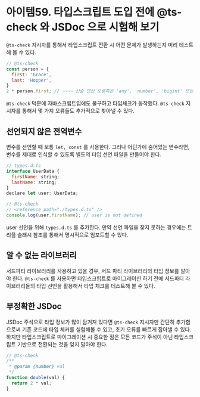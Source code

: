 # 아이템59. 타입스크립트 도입 전에 @ts-check 와 JSDoc 으로 시험해 보기

`@ts-check` 지시자를 통해서 타입스크립트 전환 시 어떤 문제가 발생하는지 미리 테스트해 볼 수 있다.

```jsx
// @ts-check
const person = {
  first: 'Grace',
  last: 'Hopper',
}
2 * person.first; // ~~~~ 산술 연산 오른쪽은 'any', 'number', 'bigint' 또는 열거형 형식이어야 합니다
```

`@ts-check` 덕분에 자바스크립트임에도 불구하고 타입체크가 동작했다. `@ts-check` 지시자를 통해서 몇 가지 오류들도 추가적으로 찾아낼 수 있다.

## 선언되지 않은 전역변수

변수를 선언할 때 보통 `let, const` 를 사용한다. 그러나 어딘가에 숨어있는 변수라면, 변수를 제대로 인식할 수 있도록 별도의 타입 선언 파일을 만들어야 한다.

```jsx
// types.d.ts 
interface UserData {
  firstName: string;
  lastName: string;
}
declare let user: UserData;

// @ts-check
// <reference path="./types.d.ts" />
console.log(user.firstName); // user is not defined
```

user 선언을 위해 `types.d.ts` 를 추가한다. 만약 선언 파일을 찾지 못하는 경우에는 트리플 슬래시 참조를 통해서 명시적으로 임포트할 수 있다.

## 알 수 없는 라이브러리

서드파티 라이브러리를 사용하고 있을 경우, 서드 파티 라이브러리의 타입 정보를 알아야 한다. `@ts-check` 를 사용하면 타입스크립트로 마이그레이션 하기 전에 서드파티 라이브러리들의 타입 선언을 활용해서 타입 체크를 테스트해 볼 수 있다.

## 부정확한 JSDoc

JSDoc 주석으로 타입 정보가 많이 담겨져 있다면 `@ts-check` 지시자만 간단히 추가함으로써 기존 코드에 타입 체커를 실험해볼 수 있고, 초기 오류를 빠르게 잡아낼 수 있다. 하지만 타입스크립트로 마이그레이션 시 중요한 점은 모든 코드가 주석이 아닌 타입스크립트 기반으로 전환되는 것을 잊지 말아야 한다.

```jsx
// @ts-check
/**
 * @param {number} val
 */
function double(val) {
  return 2 * val;
}
```
